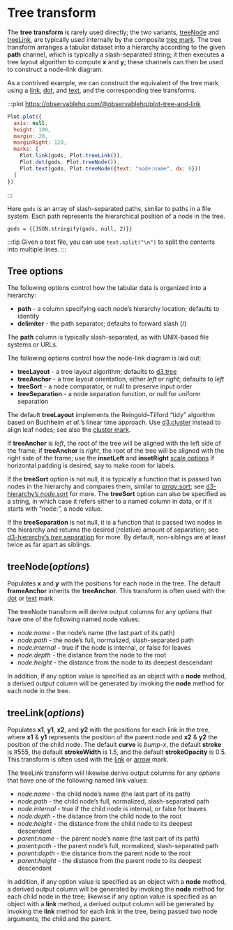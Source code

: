 <script setup>

import * as Plot from "@observablehq/plot";
import * as d3 from "d3";

const gods = [
  "Chaos/Gaia/Mountains",
  "Chaos/Gaia/Pontus",
  "Chaos/Gaia/Uranus",
  "Chaos/Eros",
  "Chaos/Erebus",
  "Chaos/Tartarus"
];

function indent() {
  return (root) => {
    root.eachBefore((node, i) => {
      node.y = node.depth;
      node.x = i;
    });
  };
}

</script>

# Tree transform

The **tree transform** is rarely used directly; the two variants, [treeNode](#treenode-options) and [treeLink](#treelink-options), are typically used internally by the composite [tree mark](../marks/tree.md). The tree transform arranges a tabular dataset into a hierarchy according to the given **path** channel, which is typically a slash-separated string; it then executes a tree layout algorithm to compute **x** and **y**; these channels can then be used to construct a node-link diagram.

As a contrived example, we can construct the equivalent of the tree mark using a [link](../marks/link.md), [dot](../marks/dot.md), and [text](../marks/text.md), and the corresponding tree transforms.

:::plot https://observablehq.com/@observablehq/plot-tree-and-link
```js
Plot.plot({
  axis: null,
  height: 100,
  margin: 20,
  marginRight: 120,
  marks: [
    Plot.link(gods, Plot.treeLink()),
    Plot.dot(gods, Plot.treeNode()),
    Plot.text(gods, Plot.treeNode({text: "node:name", dx: 6}))
  ]
})
```
:::

Here `gods` is an array of slash-separated paths, similar to paths in a file system. Each path represents the hierarchical position of a node in the tree.

```js-vue
gods = {{JSON.stringify(gods, null, 2)}}
```

:::tip
Given a text file, you can use `text.split("\n")` to split the contents into multiple lines.
:::

## Tree options

The following options control how the tabular data is organized into a hierarchy:

* **path** - a column specifying each node’s hierarchy location; defaults to identity
* **delimiter** - the path separator; defaults to forward slash (/)

The **path** column is typically slash-separated, as with UNIX-based file systems or URLs.

The following options control how the node-link diagram is laid out:

* **treeLayout** - a tree layout algorithm; defaults to [d3.tree](https://github.com/d3/d3-hierarchy/blob/main/README.md#tree)
* **treeAnchor** - a tree layout orientation, either *left* or *right*; defaults to *left*
* **treeSort** - a node comparator, or null to preserve input order
* **treeSeparation** - a node separation function, or null for uniform separation

The default **treeLayout** implements the Reingold–Tilford “tidy” algorithm based on Buchheim _et al._’s linear time approach. Use [d3.cluster](https://github.com/d3/d3-hierarchy/blob/main/README.md#cluster) instead to align leaf nodes; see also the [cluster mark](../marks/tree.md#cluster-data-options).

If **treeAnchor** is *left*, the root of the tree will be aligned with the left side of the frame; if **treeAnchor** is *right*, the root of the tree will be aligned with the right side of the frame; use the **insetLeft** and **insetRight** [scale options](../features/scales.md) if horizontal padding is desired, say to make room for labels.

If the **treeSort** option is not null, it is typically a function that is passed two nodes in the hierarchy and compares them, similar to [_array_.sort](https://developer.mozilla.org/en-US/docs/Web/JavaScript/Reference/Global_Objects/Array/sort); see [d3-hierarchy’s _node_.sort](https://github.com/d3/d3-hierarchy/blob/main/README.md#node_sort) for more. The **treeSort** option can also be specified as a string, in which case it refers either to a named column in data, or if it starts with “node:”, a node value.

If the **treeSeparation** is not null, it is a function that is passed two nodes in the hierarchy and returns the desired (relative) amount of separation; see [d3-hierarchy’s _tree_.separation](https://github.com/d3/d3-hierarchy/blob/main/README.md#tree_separation) for more. By default, non-siblings are at least twice as far apart as siblings.

## treeNode(*options*)

Populates **x** and **y** with the positions for each node in the tree. The default **frameAnchor** inherits the **treeAnchor**. This transform is often used with the [dot](../marks/dot.md) or [text](../marks/text.md) mark.

The treeNode transform will derive output columns for any *options* that have one of the following named node values:

* *node:name* - the node’s name (the last part of its path)
* *node:path* - the node’s full, normalized, slash-separated path
* *node:internal* - true if the node is internal, or false for leaves
* *node:depth* - the distance from the node to the root
* *node:height* - the distance from the node to its deepest descendant

In addition, if any option value is specified as an object with a **node** method, a derived output column will be generated by invoking the **node** method for each node in the tree.

## treeLink(*options*)

Populates **x1**, **y1**, **x2**, and **y2** with the positions for each link in the tree, where **x1** & **y1** represents the position of the parent node and **x2** & **y2** the position of the child node. The default **curve** is *bump-x*, the default **stroke** is #555, the default **strokeWidth** is 1.5, and the default **strokeOpacity** is 0.5. This transform is often used with the [link](../marks/link.md) or [arrow](../marks/arrow.md) mark.

The treeLink transform will likewise derive output columns for any *options* that have one of the following named link values:

* *node:name* - the child node’s name (the last part of its path)
* *node:path* - the child node’s full, normalized, slash-separated path
* *node:internal* - true if the child node is internal, or false for leaves
* *node:depth* - the distance from the child node to the root
* *node:height* - the distance from the child node to its deepest descendant
* *parent:name* - the parent node’s name (the last part of its path)
* *parent:path* - the parent node’s full, normalized, slash-separated path
* *parent:depth* - the distance from the parent node to the root
* *parent:height* - the distance from the parent node to its deepest descendant

In addition, if any option value is specified as an object with a **node** method, a derived output column will be generated by invoking the **node** method for each child node in the tree; likewise if any option value is specified as an object with a **link** method, a derived output column will be generated by invoking the **link** method for each link in the tree, being passed two node arguments, the child and the parent.
